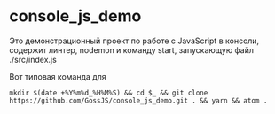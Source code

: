 # console_js_demo

Это демонстрационный проект по работе с JavaScript в консоли, содержит линтер, nodemon и команду start,  запускающую файл ./src/index.js

Вот типовая команда для 

```
mkdir $(date +%Y%m%d_%H%M%S) && cd $_ && git clone https://github.com/GossJS/console_js_demo.git . && yarn && atom .
```

